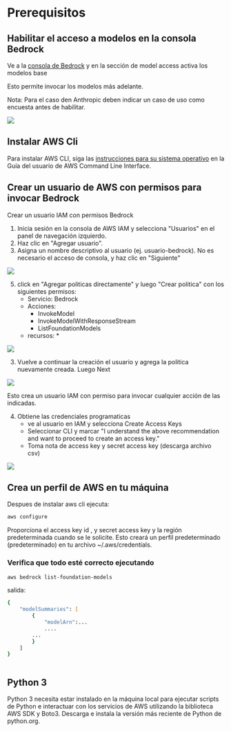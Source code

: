 # Prerequisitos


## Habilitar el acceso a modelos en la consola Bedrock

Ve a la [consola de Bedrock](https://us-east-1.console.aws.amazon.com/bedrock/home?region=us-east-1#/modelaccess) y en la sección de model access activa los modelos base

Esto permite invocar los modelos más adelante.

Nota: Para el caso den Anthropic deben indicar un caso de uso como encuesta antes de habilitar.

![](media/prereq6.png)



## Instalar AWS Cli

Para instalar AWS CLI, siga las [instrucciones para su sistema operativo](https://docs.aws.amazon.com/cli/latest/userguide/getting-started-install.html) en la Guía del usuario de AWS Command Line Interface.


## Crear un usuario de AWS con permisos para invocar Bedrock

Crear un usuario IAM con permisos Bedrock
1. Inicia sesión en la consola de AWS IAM y selecciona "Usuarios" en el panel de navegación izquierdo.
2. Haz clic en "Agregar usuario".
3. Asigna un nombre descriptivo al usuario (ej. usuario-bedrock). No es necesario el acceso de consola,  y haz clic en "Siguiente"

![](media/prereq1.png)

5. click en "Agregar politicas directamente" y luego "Crear politica" con los siguientes permisos:
    - Servicio: Bedrock
    - Acciones: 
        - InvokeModel
        - InvokeModelWithResponseStream
        - ListFoundationModels
    - recursos: * 


![](media/prereq2.png)

3. Vuelve a continuar la creación el usuario y agrega la politica nuevamente creada. Luego Next


![](media/prereq5.png)

Esto crea un usuario IAM con permiso para invocar cualquier acción de las indicadas.

4. Obtiene las credenciales programaticas 
    - ve al usuario en IAM y selecciona Create Access Keys 
    - Seleccionar CLI y marcar "I understand the above recommendation and want to proceed to create an access key."
    - Toma nota de access key y secret access key (descarga archivo csv)

![](media/prereq4.png)


## Crea un perfil de AWS en tu máquina

Despues de instalar aws cli ejecuta:

```zsh
aws configure
```

Proporciona el access key id , y secret access key y la región predeterminada cuando se le solicite. Esto creará un perfil predeterminado (predeterminado) en tu archivo ~/.aws/credentials.


### Verifica que todo esté correcto ejecutando 


```zsh
aws bedrock list-foundation-models
```

salida:
```zsh
{
    "modelSummaries": [
        {
            "modelArn":...
            ....
        ...
        }
    ]
}
    
```





## Python 3

Python 3 necesita estar instalado en la máquina local para ejecutar scripts de Python e interactuar con los servicios de AWS utilizando la biblioteca AWS SDK y Boto3. Descarga e instala la versión más reciente de Python de python.org.


